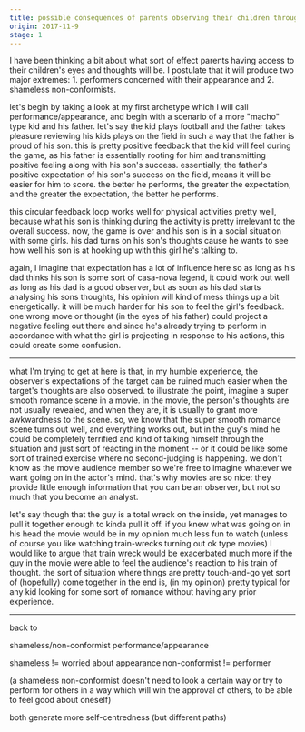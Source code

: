 ```yaml
---
title: possible consequences of parents observing their children through their eyes
origin: 2017-11-9
stage: 1
---
```

I have been thinking a bit about what sort of effect parents having access to their children's eyes and thoughts will be. I postulate that it will produce two major extremes: 1. performers concerned with their appearance and 2. shameless non-conformists.

let's begin by taking a look at my first archetype which I will call performance/appearance, and begin with a scenario of a more "macho" type kid and his father. let's say the kid plays football and the father takes pleasure reviewing his kids plays on the field in such a way that the father is proud of his son. this is pretty positive feedback that the kid will feel during the game, as his father is essentially rooting for him and transmitting positive feeling along with his son's success. essentially, the father's positive expectation of his son's success on the field, means it will be easier for him to score. the better he performs, the greater the expectation, and the greater the expectation, the better he performs.

this circular feedback loop works well for physical activities pretty well, because what his son is thinking during the activity is pretty irrelevant to the overall success. now, the game is over and his son is in a social situation with some girls. his dad turns on his son's thoughts cause he wants to see how well his son is at hooking up with this girl he's talking to.

again, I imagine that expectation has a lot of influence here so as long as his dad thinks his son is some sort of casa-nova legend, it could work out well as long as his dad is a good observer, but as soon as his dad starts analysing his sons thoughts, his opinion will kind of mess things up a bit energetically. it will be much harder for his son to feel the girl's feedback. one wrong move or thought (in the eyes of his father) could project a negative feeling out there and since he's already trying to perform in accordance with what the girl is projecting in response to his actions, this could create some confusion.

----

what I'm trying to get at here is that, in my humble experience, the observer's expectations of the target can be ruined much easier when the target's thoughts are also observed. to illustrate the point, imagine a super smooth romance scene in a movie. in the movie, the person's thoughts are not usually revealed, and when they are, it is usually to grant more awkwardness to the scene. so, we know that the super smooth romance scene turns out well, and everything works out, but in the guy's mind he could be completely terrified and kind of talking himself through the situation and just sort of reacting in the moment -- or it could be like some sort of trained exercise where no second-judging is happening. we don't know as the movie audience member so we're free to imagine whatever we want going on in the actor's mind. that's why movies are so nice: they provide little enough information that you can be an observer, but not so much that you become an analyst.

let's say though that the guy is a total wreck on the inside, yet manages to pull it together enough to kinda pull it off. if you knew what was going on in his head the movie would be in my opinion much less fun to watch (unless of course you like watching train-wrecks turning out ok type movies) I would like to argue that train wreck would be exacerbated much more if the guy in the movie were able to feel the audience's reaction to his train of thought. the sort of situation where things are pretty touch-and-go yet sort of (hopefully) come together in the end is, (in my opinion) pretty typical for any kid looking for some sort of romance without having any prior experience.

----

back to

shameless/non-conformist
performance/appearance

shameless != worried about appearance
non-conformist != performer

(a shameless non-conformist doesn't need to look a certain way or try to perform for others in a way which will win the approval of others, to be able to feel good about oneself)

both generate more self-centredness (but different paths)
